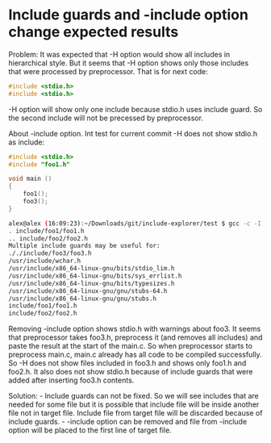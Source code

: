 # Include guards and -include option change expected results

Problem:
It was expected that -H option would show all includes in hierarchical style. 
But it seems that -H option shows only those includes that were processed by preprocessor. That is for next code:
```c
#include <stdio.h>
#include <stdio.h>
```

-H option will show only one include because stdio.h uses include guard. So the second include will not be precessed by preprocessor.

About -include option. Int test for current commit -H does not show stdio.h as include:

```c
#include <stdio.h>
#include "foo1.h"

void main ()
{
	foo1();
	foo3();
}
```

```bash
alex@alex (16:09:23):~/Downloads/git/include-explorer/test $ gcc -c -I include/foo1/ -I include/foo2/ -include ./include/foo3/foo3.h /home/alex/Downloads/git/include-explorer/test/src/main.c -H
. include/foo1/foo1.h
.. include/foo2/foo2.h
Multiple include guards may be useful for:
././include/foo3/foo3.h
/usr/include/wchar.h
/usr/include/x86_64-linux-gnu/bits/stdio_lim.h
/usr/include/x86_64-linux-gnu/bits/sys_errlist.h
/usr/include/x86_64-linux-gnu/bits/typesizes.h
/usr/include/x86_64-linux-gnu/gnu/stubs-64.h
/usr/include/x86_64-linux-gnu/gnu/stubs.h
include/foo1/foo1.h
include/foo2/foo2.h
```
Removing -include option shows stdio.h with warnings about foo3.
It seems that preprocessor takes foo3.h, preprocess it (and removes all includes) and paste the result at the start of the main.c. So when preprocessor starts to preprocess main.c, main.c already has all code to be compiled successfully. So -H does not show files included in foo3.h and shows only foo1.h and foo2.h. It also does not show stdio.h because of include guards that were added after inserting foo3.h contents.

Solution:
	- Include guards can not be fixed. So we will see includes that are needed for some file but it is possible that include file will be inside another file not in target file. Include file from target file will be discarded because of include guards.
	- -include option can be removed and file from -include option will be placed to the first line of target file.